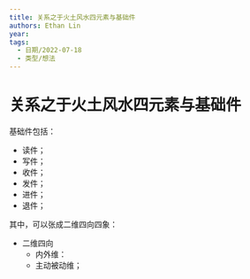 ```yaml
---
title: 关系之于火土风水四元素与基础件
authors: Ethan Lin
year:
tags:
  - 日期/2022-07-18 
  - 类型/想法 
---
```



# 关系之于火土风水四元素与基础件





基础件包括：
- 读件；
- 写件；
- 收件；
- 发件；
- 进件；
- 退件；


其中，可以张成二维四向四象：
- 二维四向
	- 内外维：
	- 主动被动维；

